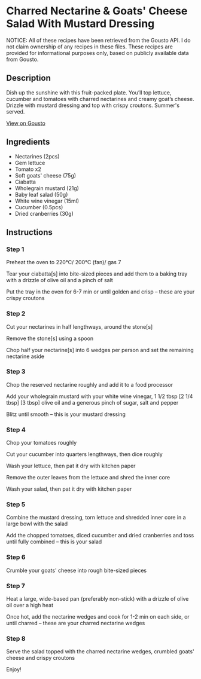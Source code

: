 # Charred Nectarine & Goats' Cheese Salad With Mustard Dressing

NOTICE: All of these recipes have been retrieved from the Gousto API. I do not claim ownership of any recipes in these files. These recipes are provided for informational purposes only, based on publicly available data from Gousto.

## Description

Dish up the sunshine with this fruit-packed plate. You’ll top lettuce, cucumber and tomatoes with charred nectarines and creamy goat’s cheese. Drizzle with mustard dressing and top with crispy croutons. Summer's served.

[View on Gousto](https://www.gousto.co.uk/recipes/cookbook/charred-nectarine-goats-cheese-salad-with-mustard-dressing)

## Ingredients

- Nectarines (2pcs)
- Gem lettuce
- Tomato x2
- Soft goats' cheese (75g)
- Ciabatta
- Wholegrain mustard (21g)
- Baby leaf salad (50g)
- White wine vinegar (15ml)
- Cucumber (0.5pcs)
- Dried cranberries (30g)

## Instructions


### Step 1

Preheat the oven to 220°C/ 200°C (fan)/ gas 7

Tear your ciabatta[s] into bite-sized pieces and add them to a baking tray with a drizzle of olive oil and a pinch of salt

Put the tray in the oven for 6-7 min or until golden and crisp – these are your crispy croutons


### Step 2

Cut your nectarines in half lengthways, around the stone[s]

Remove the stone[s] using a spoon

Chop half your nectarine[s] into 6 wedges per person and set the remaining nectarine aside


### Step 3

Chop the reserved nectarine roughly and add it to a food processor

Add your wholegrain mustard with your white wine vinegar, 1 1/2 tbsp<span class="text-purple"> [2 1/4 tbsp]</span> <span class="text-danger">[3 tbsp]</span> olive oil and a generous pinch of sugar, salt and pepper

Blitz until smooth – this is your mustard dressing


### Step 4

Chop your tomatoes roughly

Cut your cucumber into quarters lengthways, then dice roughly

Wash your lettuce, then pat it dry with kitchen paper

Remove the outer leaves from the lettuce and shred the inner core

Wash your salad, then pat it dry with kitchen paper


### Step 5

Combine the mustard dressing, torn lettuce and shredded inner core in a large bowl with the salad

Add the chopped tomatoes, diced cucumber and dried cranberries and toss until fully combined – this is your salad


### Step 6

Crumble your goats' cheese into rough bite-sized pieces


### Step 7

Heat a large, wide-based pan (preferably non-stick) with a drizzle of olive oil over a high heat

Once hot, add the nectarine wedges and cook for 1-2 min on each side, or until charred – these are your charred nectarine wedges

### Step 8

Serve the salad topped with the charred nectarine wedges, crumbled goats' cheese and crispy croutons

Enjoy!

